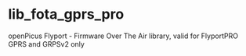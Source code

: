 lib_fota_gprs_pro
========

openPicus Flyport - Firmware Over The Air library, valid for FlyportPRO GPRS and GRPSv2 only 

